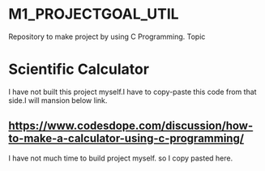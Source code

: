 # M1_PROJECTGOAL_UTIL
Repository to make  project by using  C Programming.
Topic 
# Scientific Calculator 
I have not built this project myself.I have to copy-paste this code from that side.I will mansion below link.
## https://www.codesdope.com/discussion/how-to-make-a-calculator-using-c-programming/
I have not much time to build project myself. so I copy pasted here.
